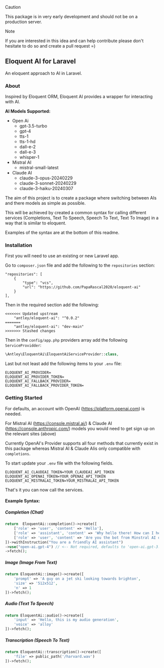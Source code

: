 > [!CAUTION]
> This package is in very early development and should not be on a production server.

> [!NOTE]  
> If you are interested in this idea and can help contribute please don't hesitate to 
> do so and create a pull request =)

## Eloquent AI for Laravel
An eloquent approach to AI in Laravel.

### About
Inspired by Eloquent ORM, Eloquent AI provides a wrapper for interacting with AI.

**AI Models Supported:**

- Open Ai
  - gpt-3.5-turbo
  - gpt-4
  - tts-1
  - tts-1-hd
  - dall-e-2
  - dall-e-3
  - whisper-1
- Mistral AI
  - mistral-small-latest
- Claude AI
   - claude-3-opus-20240229
   - claude-3-sonnet-20240229
   - claude-3-haiku-20240307

The aim of this project is to create a package where switching between
AIs and there models as simple as possible.

This will be achieved by created a common syntax for calling different services
(Completions, Text To Speech, Speech To Text, Text To Image) in a way that is similar to eloquent.

Examples of the syntax are at the bottom of this readme.

### Installation

First you will need to use an existing or new Laravel app.

Go to `composer.json` file and add the following to the `repositories` section:

```array
"repositories": [
    {
        "type": "vcs",
        "url": "https://github.com/PapaRascal2020/eloquent-ai"
    }
],
```
Then in the required section add the following:

```array
<<<<<<< Updated upstream
    "antley/eloquent-ai": "^0.0.2"
=======
    "antley/eloquent-ai": "dev-main"
>>>>>>> Stashed changes
```

Then in the `config/app.php` providers array add the following `ServiceProvidder`:

```php
\Antley\EloquentAi\EloquentAiServiceProvider::class,
```

Last but not least add the following items to your `.env` file:

```dotenv
ELOQUENT_AI_PROVIDER=
ELOQUENT_AI_PROVIDER_TOKEN=
ELOQUENT_AI_FALLBACK_PROVIDER=
ELOQUENT_AI_FALLBACK_PROVIDER_TOKEN=
```

### Getting Started

For defaults, an account with OpenAI (https://platform.openai.com) is needed.

For Mistral AI (https://console.mistral.ai/) & Claude AI (https://console.anthropic.com/)
models you would need to get sign up on the relevant sites (above)

Currently OpenAI's Provider supports all four methods that currently exist in this package
whereas Mistral AI & Claude AIis only compatible with `completions`. 

To start update your `.env` file with the following fields.

```dotenv
ELOQUENT_AI_CLAUDEAI_TOKEN=YOUR_CLAUDEAI_API_TOKEN
ELOQUENT_AI_OPENAI_TOKEN=YOUR_OPENAI_API_TOKEN
ELOQUENT_AI_MISTRALAI_TOKEN=YOUR_MISTRALAI_API_TOKEN
```
That's it you can now call the services.

#### Example Syntax:

##### Completion (Chat)

```php
return  EloquentAi::completion()->create([
    ['role' => 'user', 'content' => 'Hello'],
    ['role' => 'assistant', 'content' => 'Why hello there! How can I help?'],
    ['role' => 'user', 'content' => 'Are you the bot from Minstral AI or Open AI?'],
])->withInstruction("You are a friendly AI assistant")
->use("open-ai.gpt-4") // <-- Not required, defaults to 'open-ai.gpt-3.5-turbo'..
->fetch();
```
##### Image (Image From Text)

```php
return EloquentAi::image()->create([
    'prompt' => 'A guy on a jet ski looking towards brighton',
    'size' => '512x512',
    'n' => 1 
])->fetch();
```
##### Audio (Text To Speech)

```php
return EloquentAi::audio()->create([
    'input' => 'Hello, this is my audio generation',
    'voice' => 'alloy'
])->fetch();
```
##### Transcription (Speech To Text)

```php
return EloquentAi::transcription()->create([
    'file' => public_path('/harvard.wav')
])->fetch();
```

